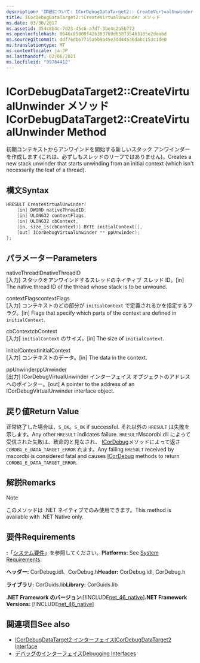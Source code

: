 ```yaml
---
description: '詳細について: ICorDebugDataTarget2:: CreateVirtualUnwinder メソッド'
title: ICorDebugDataTarget2::CreateVirtualUnwinder メソッド
ms.date: 03/30/2017
ms.assetid: 354c8b4c-7d23-45c6-a7d7-3be4c2a5b772
ms.openlocfilehash: 0646c85000f42b303769d6587354b3105e2deabd
ms.sourcegitcommit: ddf7edb67715a5b9a45e3dd44536dabc153c1de0
ms.translationtype: MT
ms.contentlocale: ja-JP
ms.lasthandoff: 02/06/2021
ms.locfileid: "99764412"
---
```

# <a name="icordebugdatatarget2createvirtualunwinder-method"></a><span data-ttu-id="f2a99-103">ICorDebugDataTarget2::CreateVirtualUnwinder メソッド</span><span class="sxs-lookup"><span data-stu-id="f2a99-103">ICorDebugDataTarget2::CreateVirtualUnwinder Method</span></span>

<span data-ttu-id="f2a99-104">初期コンテキストからアンワインドを開始する新しいスタック アンワインダーを作成します (これは、必ずしもスレッドのリーフではありません)。</span><span class="sxs-lookup"><span data-stu-id="f2a99-104">Creates a new stack unwinder that starts unwinding from an initial context (which isn't necessarily the leaf of a thread).</span></span>  
  
## <a name="syntax"></a><span data-ttu-id="f2a99-105">構文</span><span class="sxs-lookup"><span data-stu-id="f2a99-105">Syntax</span></span>  
  
```cpp  
HRESULT CreateVirtualUnwinder(  
    [in] DWORD nativeThreadID,  
    [in] ULONG32 contextFlags,  
    [in] ULONG32 cbContext,  
    [in, size_is(cbContext)] BYTE initialContext[],  
    [out] ICorDebugVirtualUnwinder ** ppUnwinder);  
};  
```  
  
## <a name="parameters"></a><span data-ttu-id="f2a99-106">パラメーター</span><span class="sxs-lookup"><span data-stu-id="f2a99-106">Parameters</span></span>  

 <span data-ttu-id="f2a99-107">nativeThreadID</span><span class="sxs-lookup"><span data-stu-id="f2a99-107">nativeThreadID</span></span>  
 <span data-ttu-id="f2a99-108">[入力] スタックをアンワインドするスレッドのネイティブ スレッド ID。</span><span class="sxs-lookup"><span data-stu-id="f2a99-108">[in] The native thread ID of the thread whose stack is to be unwound.</span></span>  
  
 <span data-ttu-id="f2a99-109">contextFlags</span><span class="sxs-lookup"><span data-stu-id="f2a99-109">contextFlags</span></span>  
 <span data-ttu-id="f2a99-110">[入力] コンテキストのどの部分が `initialContext` で定義されるかを指定するフラグ。</span><span class="sxs-lookup"><span data-stu-id="f2a99-110">[in] Flags that specify which parts of the context are defined in `initialContext`.</span></span>  
  
 <span data-ttu-id="f2a99-111">cbContext</span><span class="sxs-lookup"><span data-stu-id="f2a99-111">cbContext</span></span>  
 <span data-ttu-id="f2a99-112">[入力] `initialContext` のサイズ。</span><span class="sxs-lookup"><span data-stu-id="f2a99-112">[in] The size of `initialContext`.</span></span>  
  
 <span data-ttu-id="f2a99-113">initialContext</span><span class="sxs-lookup"><span data-stu-id="f2a99-113">initialContext</span></span>  
 <span data-ttu-id="f2a99-114">[入力] コンテキストのデータ。</span><span class="sxs-lookup"><span data-stu-id="f2a99-114">[in] The data in the context.</span></span>  
  
 <span data-ttu-id="f2a99-115">ppUnwinder</span><span class="sxs-lookup"><span data-stu-id="f2a99-115">ppUnwinder</span></span>  
 <span data-ttu-id="f2a99-116">[出力] ICorDebugVirtualUnwinder インターフェイス オブジェクトのアドレスへのポインター。</span><span class="sxs-lookup"><span data-stu-id="f2a99-116">[out] A pointer to the address of an ICorDebugVirtualUnwinder interface object.</span></span>  
  
## <a name="return-value"></a><span data-ttu-id="f2a99-117">戻り値</span><span class="sxs-lookup"><span data-stu-id="f2a99-117">Return Value</span></span>  

 <span data-ttu-id="f2a99-118">正常終了した場合は、`S_OK`。</span><span class="sxs-lookup"><span data-stu-id="f2a99-118">`S_OK` if successful.</span></span> <span data-ttu-id="f2a99-119">それ以外の `HRESULT` は失敗を示します。</span><span class="sxs-lookup"><span data-stu-id="f2a99-119">Any other `HRESULT` indicates failure.</span></span> <span data-ttu-id="f2a99-120">`HRESULT`Mscordbi.dll によって受信された失敗は、致命的と見なされ、 [ICorDebug](icordebug-interface.md)メソッドによって返さ `CORDBG_E_DATA_TARGET_ERROR` れます。</span><span class="sxs-lookup"><span data-stu-id="f2a99-120">Any failing `HRESULT` received by mscordbi is considered fatal and causes [ICorDebug](icordebug-interface.md) methods to return `CORDBG_E_DATA_TARGET_ERROR`.</span></span>  
  
## <a name="remarks"></a><span data-ttu-id="f2a99-121">解説</span><span class="sxs-lookup"><span data-stu-id="f2a99-121">Remarks</span></span>  
  
> [!NOTE]
> <span data-ttu-id="f2a99-122">このメソッドは .NET ネイティブでのみ使用できます。</span><span class="sxs-lookup"><span data-stu-id="f2a99-122">This method is available with .NET Native only.</span></span>  
  
## <a name="requirements"></a><span data-ttu-id="f2a99-123">要件</span><span class="sxs-lookup"><span data-stu-id="f2a99-123">Requirements</span></span>  

 <span data-ttu-id="f2a99-124">**:**「[システム要件](../../get-started/system-requirements.md)」を参照してください。</span><span class="sxs-lookup"><span data-stu-id="f2a99-124">**Platforms:** See [System Requirements](../../get-started/system-requirements.md).</span></span>  
  
 <span data-ttu-id="f2a99-125">**ヘッダー:** CorDebug.idl、CorDebug.h</span><span class="sxs-lookup"><span data-stu-id="f2a99-125">**Header:** CorDebug.idl, CorDebug.h</span></span>  
  
 <span data-ttu-id="f2a99-126">**ライブラリ:** CorGuids.lib</span><span class="sxs-lookup"><span data-stu-id="f2a99-126">**Library:** CorGuids.lib</span></span>  
  
 <span data-ttu-id="f2a99-127">**.NET Framework のバージョン:**[!INCLUDE[net_46_native](../../../../includes/net-46-native-md.md)]</span><span class="sxs-lookup"><span data-stu-id="f2a99-127">**.NET Framework Versions:** [!INCLUDE[net_46_native](../../../../includes/net-46-native-md.md)]</span></span>  
  
## <a name="see-also"></a><span data-ttu-id="f2a99-128">関連項目</span><span class="sxs-lookup"><span data-stu-id="f2a99-128">See also</span></span>

- [<span data-ttu-id="f2a99-129">ICorDebugDataTarget2 インターフェイス</span><span class="sxs-lookup"><span data-stu-id="f2a99-129">ICorDebugDataTarget2 Interface</span></span>](icordebugdatatarget2-interface.md)
- [<span data-ttu-id="f2a99-130">デバッグのインターフェイス</span><span class="sxs-lookup"><span data-stu-id="f2a99-130">Debugging Interfaces</span></span>](debugging-interfaces.md)
